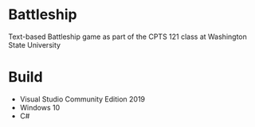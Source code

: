# Battleship

Text-based Battleship game as part of the CPTS 121 class at Washington State University

# Build
* Visual Studio Community Edition 2019
* Windows 10
* C#
